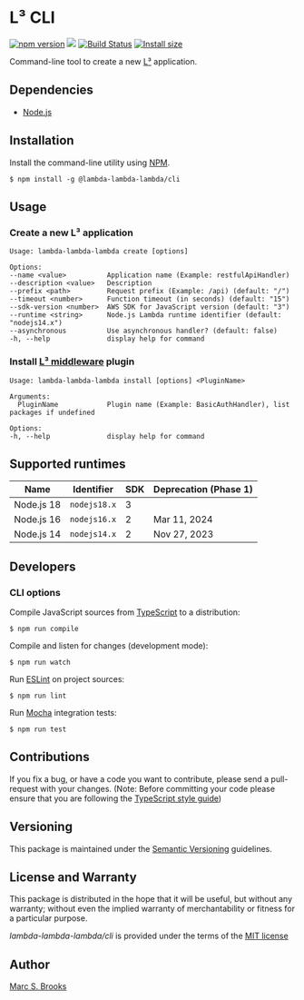 # L³ CLI

[![npm version](https://badge.fury.io/js/@lambda-lambda-lambda%2Fcli.svg)](https://badge.fury.io/js/@lambda-lambda-lambda%2Fcli) [![](https://img.shields.io/npm/dm/@lambda-lambda-lambda/cli.svg)](https://www.npmjs.com/package/@lambda-lambda-lambda/cli) [![Build Status](https://api.travis-ci.com/lambda-lambda-lambda/cli.svg?branch=master)](https://app.travis-ci.com/github/lambda-lambda-lambda/cli) [![Install size](https://packagephobia.com/badge?p=@lambda-lambda-lambda/cli)](https://packagephobia.com/result?p=@lambda-lambda-lambda/cli)

Command-line tool to create a new [L³](https://github.com/lambda-lambda-lambda) application.

## Dependencies

- [Node.js](https://nodejs.org)

## Installation

Install the command-line utility using [NPM](https://npmjs.com).

    $ npm install -g @lambda-lambda-lambda/cli

## Usage

### Create a new L³ application

    Usage: lambda-lambda-lambda create [options]

    Options:
    --name <value>          Application name (Example: restfulApiHandler)
    --description <value>   Description
    --prefix <path>         Request prefix (Example: /api) (default: "/")
    --timeout <number>      Function timeout (in seconds) (default: "15")
    --sdk-version <number>  AWS SDK for JavaScript version (default: "3")
    --runtime <string>      Node.js Lambda runtime identifier (default: "nodejs14.x")
    --asynchronous          Use asynchronous handler? (default: false)
    -h, --help              display help for command

### Install [L³ middleware](https://github.com/lambda-lambda-lambda/middleware/tree/master/plugins) plugin

    Usage: lambda-lambda-lambda install [options] <PluginName>

    Arguments:
      PluginName            Plugin name (Example: BasicAuthHandler), list packages if undefined

    Options:
    -h, --help              display help for command

## Supported runtimes

| Name       | Identifier   | SDK | Deprecation (Phase 1) |
|------------|--------------|-----|-----------------------|
| Node.js 18 | `nodejs18.x` | 3   |                       |
| Node.js 16 | `nodejs16.x` | 2   | Mar 11, 2024          |
| Node.js 14 | `nodejs14.x` | 2   | Nov 27, 2023          |

## Developers

### CLI options

Compile JavaScript sources from [TypeScript](https://www.typescriptlang.org) to a distribution:

    $ npm run compile

Compile and listen for changes (development mode):

    $ npm run watch

Run [ESLint](https://eslint.org/) on project sources:

    $ npm run lint

Run [Mocha](https://mochajs.org) integration tests:

    $ npm run test

## Contributions

If you fix a bug, or have a code you want to contribute, please send a pull-request with your changes. (Note: Before committing your code please ensure that you are following the [TypeScript style guide](https://github.com/basarat/typescript-book/blob/master/docs/styleguide/styleguide.md))

## Versioning

This package is maintained under the [Semantic Versioning](https://semver.org) guidelines.

## License and Warranty

This package is distributed in the hope that it will be useful, but without any warranty; without even the implied warranty of merchantability or fitness for a particular purpose.

_lambda-lambda-lambda/cli_ is provided under the terms of the [MIT license](http://www.opensource.org/licenses/mit-license.php)

## Author

[Marc S. Brooks](https://github.com/nuxy)
